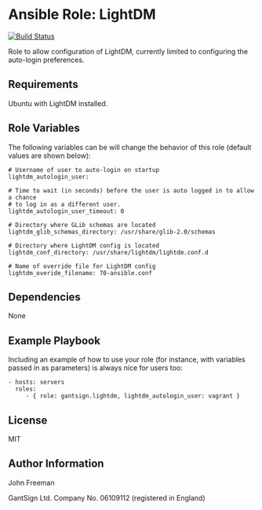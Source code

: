 Ansible Role: LightDM
=====================

[![Build Status](https://travis-ci.org/GantSign/ansible-role-lightdm.svg?branch=master)](https://travis-ci.org/GantSign/ansible-role-lightdm)

Role to allow configuration of LightDM, currently limited to configuring the
auto-login preferences.

Requirements
------------

Ubuntu with LightDM installed.

Role Variables
--------------

The following variables can be will change the behavior of this role (default values are shown below):

```
# Username of user to auto-login on startup
lightdm_autologin_user:

# Time to wait (in seconds) before the user is auto logged in to allow a chance
# to log in as a different user.
lightdm_autologin_user_timeout: 0

# Directory where GLib schemas are located
lightdm_glib_schemas_directory: /usr/share/glib-2.0/schemas

# Directory where LightDM config is located
lightdm_conf_directory: /usr/share/lightdm/lightdm.conf.d

# Name of override file for LightDM config
lightdm_overide_filename: 70-ansible.conf

```

Dependencies
------------

None

Example Playbook
----------------

Including an example of how to use your role (for instance, with variables passed in as parameters) is always nice for users too:

    - hosts: servers
      roles:
         - { role: gantsign.lightdm, lightdm_autologin_user: vagrant }

License
-------

MIT

Author Information
------------------

John Freeman

GantSign Ltd.
Company No. 06109112 (registered in England)
